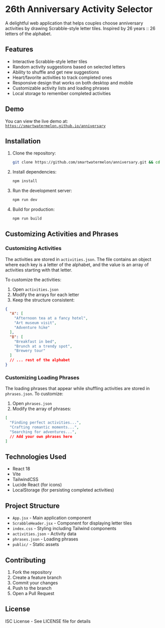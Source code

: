 # 26th Anniversary Activity Selector

A delightful web application that helps couples choose anniversary activities by drawing Scrabble-style letter tiles. Inspired by 26 years :: 26 letters of the alphabet.

## Features

- Interactive Scrabble-style letter tiles
- Random activity suggestions based on selected letters
- Ability to shuffle and get new suggestions
- Heart/favorite activities to track completed ones
- Responsive design that works on both desktop and mobile
- Customizable activity lists and loading phrases
- Local storage to remember completed activities

## Demo

You can view the live demo at: [`https://smartwatermelon.github.io/anniversary`](https://smartwatermelon.github.io/anniversary)

## Installation

1. Clone the repository:

	```bash
	git clone https://github.com/smartwatermelon/anniversary.git && cd anniversary
	```

2. Install dependencies:

	```bash
	npm install
	```

3. Run the development server:

	```bash
	npm run dev
	```

4. Build for production:

	```bash
	npm run build
	```

## Customizing Activities and Phrases

### Customizing Activities

The activities are stored in `activities.json`. The file contains an object where each key is a letter of the alphabet, and the value is an array of activities starting with that letter.

To customize the activities:

1. Open `activities.json`
2. Modify the arrays for each letter
3. Keep the structure consistent:

```json
{
  "A": [
    "Afternoon tea at a fancy hotel",
    "Art museum visit",
    "Adventure hike"
  ],
  "B": [
    "Breakfast in bed",
    "Brunch at a trendy spot",
    "Brewery tour"
  ]
  // ... rest of the alphabet
}
```

### Customizing Loading Phrases

The loading phrases that appear while shuffling activities are stored in `phrases.json`. To customize:

1. Open `phrases.json`
2. Modify the array of phrases:

```json
[
  "Finding perfect activities...",
  "Crafting romantic moments...",
  "Searching for adventures...",
  // Add your own phrases here
]
```

## Technologies Used

- React 18
- Vite
- TailwindCSS
- Lucide React (for icons)
- LocalStorage (for persisting completed activities)

## Project Structure

- `App.jsx` - Main application component
- `ScrabbleHeader.jsx` - Component for displaying letter tiles
- `index.css` - Styling including Tailwind components
- `activities.json` - Activity data
- `phrases.json` - Loading phrases
- `public/` - Static assets

## Contributing

1. Fork the repository
2. Create a feature branch
3. Commit your changes
4. Push to the branch
5. Open a Pull Request

## License

ISC License - See LICENSE file for details

